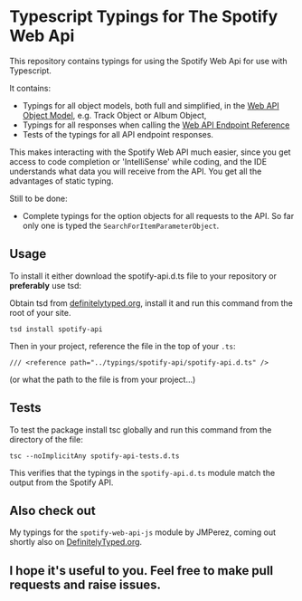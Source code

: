 # Typescript Typings for The Spotify Web Api

This repository contains typings for using the Spotify Web Api for use with Typescript. 

It contains:

* Typings for all object models, both full and simplified, in the [Web API Object Model](https://developer.spotify.com/web-api/object-model/), e.g. Track Object or Album Object,
* Typings for all responses when calling the [Web API Endpoint Reference](https://developer.spotify.com/web-api/endpoint-reference/)
* Tests of the typings for all API endpoint responses.

This makes interacting with the Spotify Web API much easier, since you get access to code completion or 'IntelliSense' while coding, and the IDE understands what data you will receive from the API. You get all the advantages of static typing.

Still to be done:
* Complete typings for the option objects for all requests to the API. So far only one is typed the ```SearchForItemParameterObject```.

## Usage

To install it either download the spotify-api.d.ts file to your repository or **preferably** use tsd:

Obtain tsd from [definitelytyped.org](http://definitelytyped.org/tsd/), install it and run this command from the root of your site.

```tsd install spotify-api```

Then in your project, reference the file in the top of your ```.ts```:

```/// <reference path="../typings/spotify-api/spotify-api.d.ts" />```

(or what the path to the file is from your project...)

## Tests

To test the package install tsc globally and run this command from the directory of the file: 

```tsc --noImplicitAny spotify-api-tests.d.ts``` 

This verifies that the typings in the ```spotify-api.d.ts``` module match the output from the Spotify API.


## Also check out 

My typings for the ```spotify-web-api-js``` module by JMPerez, coming out shortly also on [DefinitelyTyped.org](http://definitelyTyped.org).

## I hope it's useful to you. Feel free to make pull requests and raise issues.
